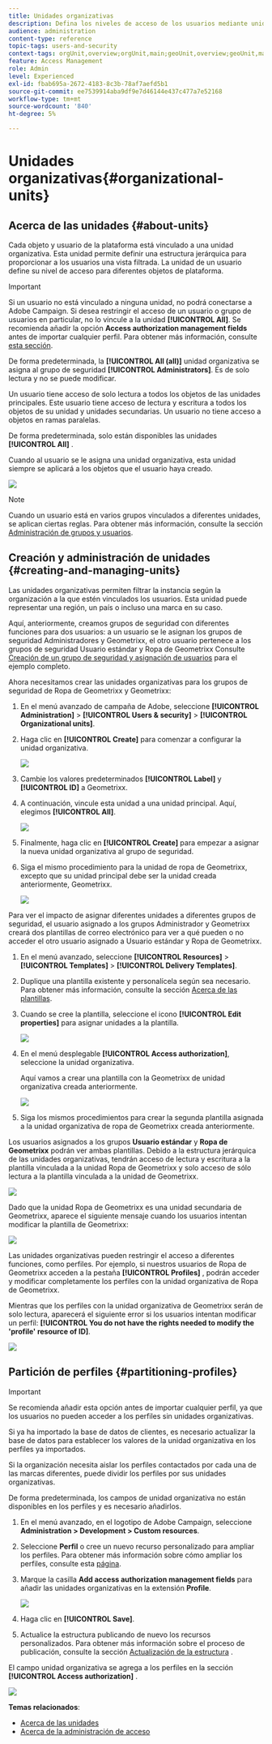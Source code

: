 ```yaml
---
title: Unidades organizativas
description: Defina los niveles de acceso de los usuarios mediante unidades organizativas.
audience: administration
content-type: reference
topic-tags: users-and-security
context-tags: orgUnit,overview;orgUnit,main;geoUnit,overview;geoUnit,main
feature: Access Management
role: Admin
level: Experienced
exl-id: fbab695a-2672-4183-8c3b-78af7aefd5b1
source-git-commit: ee7539914aba9df9e7d46144e437c477a7e52168
workflow-type: tm+mt
source-wordcount: '840'
ht-degree: 5%

---
```


# Unidades organizativas{#organizational-units}

## Acerca de las unidades {#about-units}

Cada objeto y usuario de la plataforma está vinculado a una unidad organizativa. Esta unidad permite definir una estructura jerárquica para proporcionar a los usuarios una vista filtrada. La unidad de un usuario define su nivel de acceso para diferentes objetos de plataforma.

>[!IMPORTANT]
>
>Si un usuario no está vinculado a ninguna unidad, no podrá conectarse a Adobe Campaign. Si desea restringir el acceso de un usuario o grupo de usuarios en particular, no lo vincule a la unidad **[!UICONTROL All]**. Se recomienda añadir la opción **Access authorization management fields** antes de importar cualquier perfil. Para obtener más información, consulte [esta sección](../../administration/using/organizational-units.md#partitioning-profiles).
>
>De forma predeterminada, la **[!UICONTROL All (all)]** unidad organizativa se asigna al grupo de seguridad **[!UICONTROL Administrators]**. Es de solo lectura y no se puede modificar.

Un usuario tiene acceso de solo lectura a todos los objetos de las unidades principales. Este usuario tiene acceso de lectura y escritura a todos los objetos de su unidad y unidades secundarias. Un usuario no tiene acceso a objetos en ramas paralelas.

De forma predeterminada, solo están disponibles las unidades **[!UICONTROL All]** .

Cuando al usuario se le asigna una unidad organizativa, esta unidad siempre se aplicará a los objetos que el usuario haya creado.

![](assets/user_management_2.png)

>[!NOTE]
>
>Cuando un usuario está en varios grupos vinculados a diferentes unidades, se aplican ciertas reglas. Para obtener más información, consulte la sección [Administración de grupos y usuarios](../../administration/using/managing-groups-and-users.md).

## Creación y administración de unidades {#creating-and-managing-units}

Las unidades organizativas permiten filtrar la instancia según la organización a la que estén vinculados los usuarios. Esta unidad puede representar una región, un país o incluso una marca en su caso.

Aquí, anteriormente, creamos grupos de seguridad con diferentes funciones para dos usuarios: a un usuario se le asignan los grupos de seguridad Administradores y Geometrixx, el otro usuario pertenece a los grupos de seguridad Usuario estándar y Ropa de Geometrixx Consulte [Creación de un grupo de seguridad y asignación de usuarios](../../administration/using/managing-groups-and-users.md#creating-a-security-group-and-assigning-users) para el ejemplo completo.

Ahora necesitamos crear las unidades organizativas para los grupos de seguridad de Ropa de Geometrixx y Geometrixx:

1. En el menú avanzado de campaña de Adobe, seleccione **[!UICONTROL Administration]** > **[!UICONTROL Users & security]** > **[!UICONTROL Organizational units]**.
1. Haga clic en **[!UICONTROL Create]** para comenzar a configurar la unidad organizativa.

   ![](assets/manage_units_1.png)

1. Cambie los valores predeterminados **[!UICONTROL Label]** y **[!UICONTROL ID]** a Geometrixx.
1. A continuación, vincule esta unidad a una unidad principal. Aquí, elegimos **[!UICONTROL All]**.

   ![](assets/manage_units_2.png)

1. Finalmente, haga clic en **[!UICONTROL Create]** para empezar a asignar la nueva unidad organizativa al grupo de seguridad.
1. Siga el mismo procedimiento para la unidad de ropa de Geometrixx, excepto que su unidad principal debe ser la unidad creada anteriormente, Geometrixx.

   ![](assets/manage_units_3.png)

Para ver el impacto de asignar diferentes unidades a diferentes grupos de seguridad, el usuario asignado a los grupos Administrador y Geometrixx creará dos plantillas de correo electrónico para ver a qué pueden o no acceder el otro usuario asignado a Usuario estándar y Ropa de Geometrixx.

1. En el menú avanzado, seleccione **[!UICONTROL Resources]** > **[!UICONTROL Templates]** > **[!UICONTROL Delivery Templates]**.
1. Duplique una plantilla existente y personalícela según sea necesario. Para obtener más información, consulte la sección [Acerca de las plantillas](../../start/using/marketing-activity-templates.md).
1. Cuando se cree la plantilla, seleccione el icono **[!UICONTROL Edit properties]** para asignar unidades a la plantilla.

   ![](assets/manage_units_6.png)

1. En el menú desplegable **[!UICONTROL Access authorization]**, seleccione la unidad organizativa.

   Aquí vamos a crear una plantilla con la Geometrixx de unidad organizativa creada anteriormente.

   ![](assets/manage_units_5.png)

1. Siga los mismos procedimientos para crear la segunda plantilla asignada a la unidad organizativa de ropa de Geometrixx creada anteriormente.

Los usuarios asignados a los grupos **Usuario estándar** y **Ropa de Geometrixx** podrán ver ambas plantillas. Debido a la estructura jerárquica de las unidades organizativas, tendrán acceso de lectura y escritura a la plantilla vinculada a la unidad Ropa de Geometrixx y solo acceso de sólo lectura a la plantilla vinculada a la unidad de Geometrixx.

![](assets/manage_units_7.png)

Dado que la unidad Ropa de Geometrixx es una unidad secundaria de Geometrixx, aparece el siguiente mensaje cuando los usuarios intentan modificar la plantilla de Geometrixx:

![](assets/manage_units_8.png)

Las unidades organizativas pueden restringir el acceso a diferentes funciones, como perfiles. Por ejemplo, si nuestros usuarios de Ropa de Geometrixx acceden a la pestaña **[!UICONTROL Profiles]** , podrán acceder y modificar completamente los perfiles con la unidad organizativa de Ropa de Geometrixx.

Mientras que los perfiles con la unidad organizativa de Geometrixx serán de solo lectura, aparecerá el siguiente error si los usuarios intentan modificar un perfil: **[!UICONTROL You do not have the rights needed to modify the 'profile' resource of ID]**.

![](assets/manage_units_10.png)

## Partición de perfiles {#partitioning-profiles}

>[!IMPORTANT]
>
>Se recomienda añadir esta opción antes de importar cualquier perfil, ya que los usuarios no pueden acceder a los perfiles sin unidades organizativas.
>
>Si ya ha importado la base de datos de clientes, es necesario actualizar la base de datos para establecer los valores de la unidad organizativa en los perfiles ya importados.

Si la organización necesita aislar los perfiles contactados por cada una de las marcas diferentes, puede dividir los perfiles por sus unidades organizativas.

De forma predeterminada, los campos de unidad organizativa no están disponibles en los perfiles y es necesario añadirlos.

1. En el menú avanzado, en el logotipo de Adobe Campaign, seleccione **Administration > Development > Custom resources**.
1. Seleccione **Perfil** o cree un nuevo recurso personalizado para ampliar los perfiles. Para obtener más información sobre cómo ampliar los perfiles, consulte esta [página](../../developing/using/extending-the-profile-resource-with-a-new-field.md#step-1--extend-the-profile-resource).
1. Marque la casilla **Add access authorization management fields** para añadir las unidades organizativas en la extensión **Profile**.

   ![](assets/user_management_9.png)

1. Haga clic en **[!UICONTROL Save]**.
1. Actualice la estructura publicando de nuevo los recursos personalizados. Para obtener más información sobre el proceso de publicación, consulte la sección [Actualización de la estructura](../../developing/using/updating-the-database-structure.md) .

El campo unidad organizativa se agrega a los perfiles en la sección **[!UICONTROL Access authorization]** .

![](assets/user_management_10.png)

**Temas relacionados**:

* [Acerca de las unidades](../../administration/using/organizational-units.md#about-units)
* [Acerca de la administración de acceso](../../administration/using/about-access-management.md)
